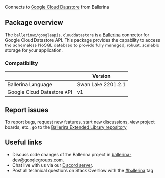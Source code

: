Connects to [Google Cloud Datastore](https://cloud.google.com/datastore/docs/reference/data/rest) from Ballerina

## Package overview
The `ballerinax/googleapis.clouddatastore` is a [Ballerina](https://ballerina.io/) connector for Google Cloud Datastore API.
This package provides the capability to access the schemaless NoSQL database to provide fully managed, robust, scalable storage for your application.

### Compatibility
|                            | Version         |
|----------------------------|-----------------|
| Ballerina Language         | Swan Lake 2201.2.1| 
| Google Cloud Datastore API | v1              |

## Report issues
To report bugs, request new features, start new discussions, view project boards, etc., go to the [Ballerina Extended Library repository](https://github.com/ballerina-platform/ballerina-extended-library)

## Useful links
- Discuss code changes of the Ballerina project in [ballerina-dev@googlegroups.com](mailto:ballerina-dev@googlegroups.com).
- Chat live with us via our [Discord server](https://discord.gg/ballerinalang).
- Post all technical questions on Stack Overflow with the [#ballerina](https://stackoverflow.com/questions/tagged/ballerina) tag
